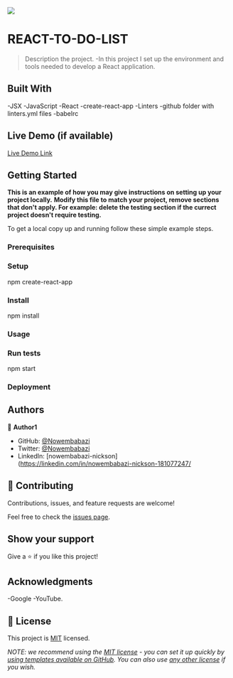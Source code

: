 ![](https://img.shields.io/badge/Microverse-blueviolet)

# REACT-TO-DO-LIST

> Description the project.
-In this project I set up the environment and tools needed to develop a React application.


## Built With

-JSX
-JavaScript
-React
-create-react-app
-Linters
-github folder with linters.yml files
-babelrc


## Live Demo (if available)

[Live Demo Link](https://livedemo.com)


## Getting Started

**This is an example of how you may give instructions on setting up your project locally.**
**Modify this file to match your project, remove sections that don't apply. For example: delete the testing section if the currect project doesn't require testing.**


To get a local copy up and running follow these simple example steps.

### Prerequisites

### Setup
npm create-react-app

### Install
npm install

### Usage

### Run tests
npm start

### Deployment



## Authors

👤 **Author1**

- GitHub: [@Nowembabazi](https://github.com/Nowembabazi)
- Twitter: [@Nowembabazi](https://twitter.com/Nowembabazi)
- LinkedIn: [nowembabazi-nickson](https://linkedin.com/in/nowembabazi-nickson-181077247/

## 🤝 Contributing

Contributions, issues, and feature requests are welcome!

Feel free to check the [issues page](../../issues/).

## Show your support

Give a ⭐️ if you like this project!

## Acknowledgments

-Google
-YouTube.

## 📝 License

This project is [MIT](./LICENSE) licensed.

_NOTE: we recommend using the [MIT license](https://choosealicense.com/licenses/mit/) - you can set it up quickly by [using templates available on GitHub](https://docs.github.com/en/communities/setting-up-your-project-for-healthy-contributions/adding-a-license-to-a-repository). You can also use [any other license](https://choosealicense.com/licenses/) if you wish._
